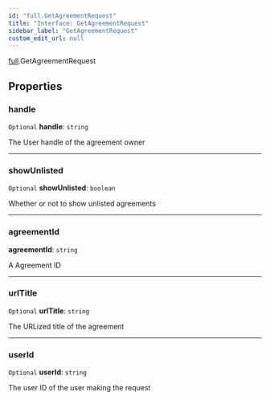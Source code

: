 ```yaml
---
id: "full.GetAgreementRequest"
title: "Interface: GetAgreementRequest"
sidebar_label: "GetAgreementRequest"
custom_edit_url: null
---
```


[full](../namespaces/full.md).GetAgreementRequest

## Properties

### handle

 `Optional` **handle**: `string`

The User handle of the agreement owner

___

### showUnlisted

 `Optional` **showUnlisted**: `boolean`

Whether or not to show unlisted agreements

___

### agreementId

 **agreementId**: `string`

A Agreement ID

___

### urlTitle

 `Optional` **urlTitle**: `string`

The URLized title of the agreement

___

### userId

 `Optional` **userId**: `string`

The user ID of the user making the request
